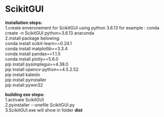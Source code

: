 # ScikitGUI
<b>installation steps:</b><br>
1.create enveronement for ScikitGUI using python 3.6.13 for example : conda create -n ScikitGUI python=3.6.13 anaconda<br>
2.install package belowing:<br>
  conda install scikit-learn==0.24.1<br>
  conda install matplotlib==3.3.4<br>
  conda install pandas==1.1.5<br>
  conda install plotly==5.6.0<br>
  pip install pysimplegui==4.38.0<br>
  pip install opencv-python==4.5.2.52<br>
  pip install kaleido<br>
  pip install pyinstaller<br>
  pip install pywin32<br>

<b>building exe steps:</b><br>
1.activate ScikitGUI<br>
2.pyinstaller --onefile ScikitGUI.py<br>
3.ScikitGUI.exe will show in folder <b>dist</b>
